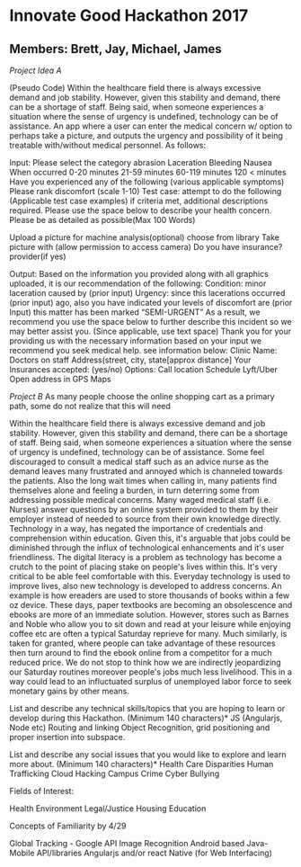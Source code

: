 # Innovate Good Hackathon 2017

## Members: Brett, Jay, Michael, James 

*Project Idea A*

(Pseudo Code)
Within the healthcare field there is always excessive demand and job stability. However, given this stability and demand, there can be a shortage of staff. Being said, when someone experiences a situation where the sense of urgency is undefined, technology can be of assistance. An app where a user can enter the medical concern w/ option to perhaps take a picture, and outputs the urgency and possibility of it being treatable with/without medical personnel. As follows:

Input:
Please select the category
abrasion
Laceration
Bleeding
Nausea 
When occurred 
0-20 minutes 
21-59 minutes 
60-119 minutes
120 < minutes
Have you experienced any of the following 
(various applicable symptoms)
Please rank discomfort 
(scale 1-10)
Test case: attempt to do the following
(Applicable test case examples)
if criteria met, additional descriptions required.
Please use the space below to describe your health concern. Please be as detailed as possible(Max 100
Words)

Upload a picture for machine analysis(optional) 
choose from library 
Take picture with (allow permission to access camera)
Do you have insurance?
provider(if yes)

Output:
Based on the information you provided along with all graphics uploaded, it is our recommendation of the following:
Condition: minor laceration caused by (prior input)
Urgency: since this lacerations occurred (prior input) ago, also you have indicated your levels of discomfort are (prior Input) this matter has been marked “SEMI-URGENT” As a result, we recommend you use the space below to further describe this incident so we may better assist you. (Since applicable, use text space)
Thank you for your providing us with the necessary information based on your input we recommend you seek medical help. see information below:
Clinic Name:
Doctors on staff
Address(street, city, state[approx distance]
Your Insurances accepted: (yes/no)
Options: 
Call location 
Schedule Lyft/Uber
Open address in GPS Maps

*Project B*
As many people choose the online shopping cart as a primary path, some do not realize that this will need 

Within the healthcare field there is always excessive demand and job stability. However, given this stability and demand, there can be a shortage of staff. Being said, when someone experiences a situation where the sense of urgency is undefined, technology can be of assistance. Some feel discouraged to consult a medical staff such as an advice nurse as the demand leaves many frustrated and annoyed which is channeled towards the patients. Also the long wait times when calling in, many patients find themselves alone and feeling a burden, in turn deterring some from addressing possible medical concerns. Many waged medical staff (i.e. Nurses) answer questions by an online system provided to them by their employer instead of needed to source from their own knowledge directly. Technology in a way, has negated the importance of credentials and comprehension within education. Given this, it's arguable that jobs could be diminished through the influx of technological enhancements and it's user friendliness. The digital literacy is a problem as technology has become a crutch to the point of placing stake on people's lives within this. It's very critical to be able feel comfortable with this.
Everyday technology is used to improve lives, also new technology is developed to address concerns. An example is how ereaders are used to store thousands of books within a few oz device. These days, paper textbooks are becoming an obsolescence and ebooks are more of an immediate solution. However, stores such as Barnes and Noble who allow you to sit down and read at your leisure while enjoying coffee etc are often a typical Saturday reprieve for many. Much similarly, is taken for granted, where people can take advantage of these resources then turn around to find the ebook online from a competitor for a much reduced price. We do not stop to think how we are indirectly jeopardizing our Saturday routines moreover people's jobs much less livelihood. This in a way could lead to an influctuated surplus of unemployed labor force to seek monetary gains by other means.

List and describe any technical skills/topics that you are hoping to learn or develop during this Hackathon. (Minimum 140 characters)*
JS (Angularjs, Node etc)
Routing and linking 
Object Recognition, grid positioning and proper insertion into subspace.

List and describe any social issues that you would like to explore and learn more about.  (Minimum 140 characters)*
Health Care Disparities
Human Trafficking 
Cloud Hacking
Campus Crime
Cyber Bullying

Fields of Interest:

Health Environment
Legal/Justice
Housing
Education

Concepts of Familiarity by 4/29

Global Tracking - Google API
Image Recognition 
Android based Java-Mobile API/libraries 
Angularjs and/or react Native (for Web Interfacing)
